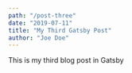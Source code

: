 ```yaml
---
path: "/post-three"
date: "2019-07-11"
title: "My Third Gatsby Post"
author: "Joe Doe"
---
```


This is my third blog post in Gatsby